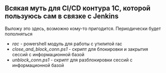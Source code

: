 ## Всякая муть для CI/CD контура 1С, которой пользуюсь сам в связке с Jenkins  
Выложу это здесь, возможно кому-то пригодится. Периодически будет пополняться  
- *rac* - powershell модуль для работы с утилитой rac  
- *close_and_block_conn.ps1* - скрипт для блокировки и закрытия сессий с информационной базой  
- *unblock_conn.ps1* - скрипт для разблокировки сессий с информационной базой
